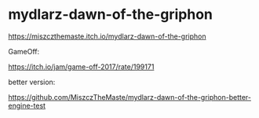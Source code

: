 # mydlarz-dawn-of-the-griphon
https://miszczthemaste.itch.io/mydlarz-dawn-of-the-griphon

GameOff:

https://itch.io/jam/game-off-2017/rate/199171

better version:

https://github.com/MiszczTheMaste/mydlarz-dawn-of-the-griphon-better-engine-test
